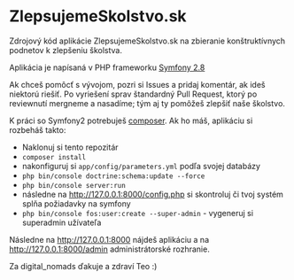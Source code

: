ZlepsujemeSkolstvo.sk
=====================

Zdrojový kód aplikácie ZlepsujemeSkolstvo.sk na zbieranie konštruktívnych podnetov k zlepšeniu školstva.

Aplikácia je napísaná v PHP frameworku [Symfony 2.8](http://symfony.com/doc/2.8/index.html)

Ak chceš pomôcť s vývojom, pozri si Issues a pridaj komentár, ak ideš niektorú riešiť. Po vyriešení sprav štandardný Pull Request, ktorý po reviewnutí mergneme a nasadíme; tým aj ty pomôžeš zlepšiť naše školstvo.

K práci so Symfony2 potrebuješ [composer](https://getcomposer.org/download/). Ak ho máš, aplikáciu si rozbeháš takto:

* Naklonuj si tento repozitár
* `composer install`
* nakonfiguruj si `app/config/parameters.yml` podľa svojej databázy
* `php bin/console doctrine:schema:update --force`
* `php bin/console server:run`
* následne na http://127.0.0.1:8000/config.php si skontroluj či tvoj systém splňa požiadavky na symfony
* `php bin/console fos:user:create --super-admin` - vygeneruj si superadmin užívateľa

Následne na http://127.0.0.1:8000 nájdeš aplikáciu a na http://127.0.0.1:8000/admin administrátorské rozhranie.

Za digital_nomads ďakuje a zdraví Teo :)
